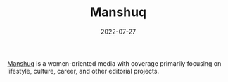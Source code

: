 ﻿---
title: "Manshuq"
linkTitle: "Manshuq"
date: 2022-07-27
countries: ["Kazakhstan"]
category: ["Independent media"]
tags: ["media publication", "local media", "news", "women oriented media"]
date_start: []
date_end: []
data_type: ["news"] 
language: ["Russian"]
description: 
  Manshuq is a women-oriented media with coverage primarily focusing on lifestyle, culture, career, and other editorial projects.
---

[Manshuq](https://manshuq.com/) is a women-oriented media with coverage primarily focusing on lifestyle, culture, career, and other editorial projects. 
